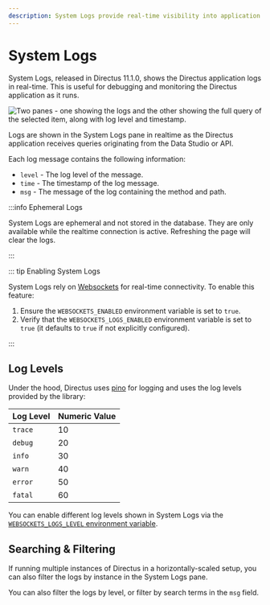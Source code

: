 ```yaml
---
description: System Logs provide real-time visibility into application logs, enabling monitoring and debugging of API requests.
---
```


# System Logs

System Logs, released in Directus 11.1.0, shows the Directus application logs in real-time. This is useful for debugging
and monitoring the Directus application as it runs.

![Two panes - one showing the logs and the other showing the full query of the selected item, along with log level and timestamp.](https://product-team.directus.app/assets/9f93fb8e-a433-41d7-898c-f7aa455c684a.png)

Logs are shown in the System Logs pane in realtime as the Directus application receives queries originating from the
Data Studio or API.

Each log message contains the following information:

- `level` - The log level of the message.
- `time` - The timestamp of the log message.
- `msg` - The message of the log containing the method and path.

:::info Ephemeral Logs

System Logs are ephemeral and not stored in the database. They are only available while the realtime connection is
active. Refreshing the page will clear the logs.

:::

::: tip Enabling System Logs

System Logs rely on
[Websockets](https://docs.directus.io/guides/real-time/getting-started/websockets-js.html#getting-started-with-websockets)
for real-time connectivity. To enable this feature:

1. Ensure the `WEBSOCKETS_ENABLED` environment variable is set to `true`.
2. Verify that the `WEBSOCKETS_LOGS_ENABLED` environment variable is set to `true` (it defaults to `true` if not
   explicitly configured).

:::

## Log Levels

Under the hood, Directus uses [pino](https://github.com/pinojs/pino) for logging and uses the log levels provided by the
library:

| Log Level | Numeric Value |
| --------- | ------------- |
| `trace`   | 10            |
| `debug`   | 20            |
| `info`    | 30            |
| `warn`    | 40            |
| `error`   | 50            |
| `fatal`   | 60            |

You can enable different log levels shown in System Logs via the
[`WEBSOCKETS_LOGS_LEVEL` environment variable](/self-hosted/config-options.html#logs).

## Searching & Filtering

If running multiple instances of Directus in a horizontally-scaled setup, you can also filter the logs by instance in
the System Logs pane.

You can also filter the logs by level, or filter by search terms in the `msg` field.
